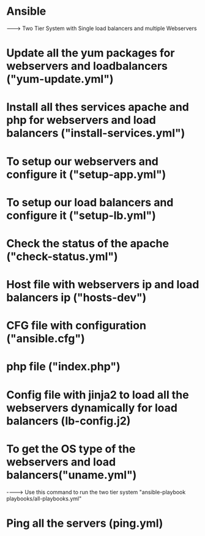 # Ansible

---> Two Tier System with Single load balancers and multiple Webservers

# Update all the yum packages for webservers and loadbalancers ("yum-update.yml")

# Install all thes services apache and php for webservers and load balancers ("install-services.yml")
  
# To setup our webservers and configure it ("setup-app.yml")
  
# To setup our load balancers and configure it ("setup-lb.yml")
  
# Check the status of the apache ("check-status.yml")

# Host file with webservers ip and load balancers ip ("hosts-dev")

# CFG file with configuration ("ansible.cfg")

# php file ("index.php")

# Config file with jinja2 to load all the webservers dynamically for load balancers (lb-config.j2)

# To get the OS type of the webservers and load balancers("uname.yml")

----> Use this command to run the two tier system
"ansible-playbook playbooks/all-playbooks.yml"

# Ping all the servers (ping.yml)